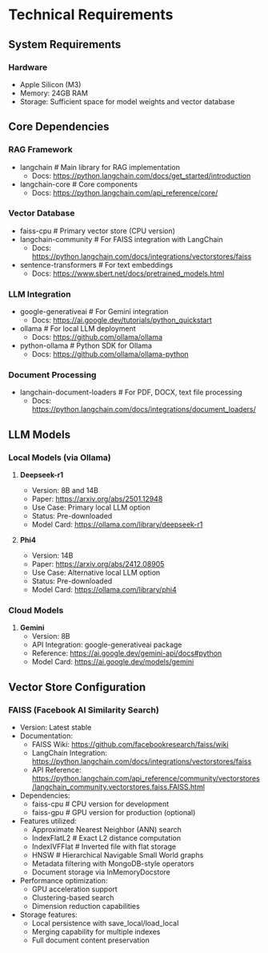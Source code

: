 # Technical Requirements

## System Requirements

### Hardware
- Apple Silicon (M3)
- Memory: 24GB RAM
- Storage: Sufficient space for model weights and vector database

## Core Dependencies

### RAG Framework
- langchain         # Main library for RAG implementation
  - Docs: https://python.langchain.com/docs/get_started/introduction
- langchain-core   # Core components
  - Docs: https://python.langchain.com/api_reference/core/

### Vector Database
- faiss-cpu        # Primary vector store (CPU version)
- langchain-community  # For FAISS integration with LangChain
  - Docs: https://python.langchain.com/docs/integrations/vectorstores/faiss
- sentence-transformers  # For text embeddings
  - Docs: https://www.sbert.net/docs/pretrained_models.html

### LLM Integration
- google-generativeai  # For Gemini integration
  - Docs: https://ai.google.dev/tutorials/python_quickstart
- ollama             # For local LLM deployment
  - Docs: https://github.com/ollama/ollama
- python-ollama      # Python SDK for Ollama
  - Docs: https://github.com/ollama/ollama-python

### Document Processing
- langchain-document-loaders  # For PDF, DOCX, text file processing
  - Docs: https://python.langchain.com/docs/integrations/document_loaders/

## LLM Models

### Local Models (via Ollama)
1. **Deepseek-r1**
   - Version: 8B and 14B
   - Paper: https://arxiv.org/abs/2501.12948
   - Use Case: Primary local LLM option
   - Status: Pre-downloaded
   - Model Card: https://ollama.com/library/deepseek-r1

2. **Phi4**
   - Version: 14B
   - Paper: https://arxiv.org/abs/2412.08905
   - Use Case: Alternative local LLM option
   - Status: Pre-downloaded
   - Model Card: https://ollama.com/library/phi4

### Cloud Models
1. **Gemini**
   - Version: 8B
   - API Integration: google-generativeai package
   - Reference: https://ai.google.dev/gemini-api/docs#python
   - Model Card: https://ai.google.dev/models/gemini

## Vector Store Configuration

### FAISS (Facebook AI Similarity Search)
- Version: Latest stable
- Documentation:
  - FAISS Wiki: https://github.com/facebookresearch/faiss/wiki
  - LangChain Integration: https://python.langchain.com/docs/integrations/vectorstores/faiss
  - API Reference: https://python.langchain.com/api_reference/community/vectorstores/langchain_community.vectorstores.faiss.FAISS.html
- Dependencies:
  - faiss-cpu        # CPU version for development
  - faiss-gpu        # GPU version for production (optional)
- Features utilized:
  - Approximate Nearest Neighbor (ANN) search
  - IndexFlatL2      # Exact L2 distance computation
  - IndexIVFFlat     # Inverted file with flat storage
  - HNSW             # Hierarchical Navigable Small World graphs
  - Metadata filtering with MongoDB-style operators
  - Document storage via InMemoryDocstore
- Performance optimization:
  - GPU acceleration support
  - Clustering-based search
  - Dimension reduction capabilities
- Storage features:
  - Local persistence with save_local/load_local
  - Merging capability for multiple indexes
  - Full document content preservation
